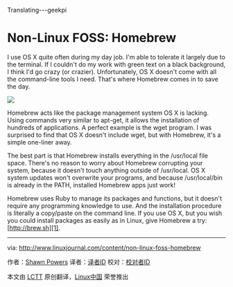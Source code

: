 Translating---geekpi

Non-Linux FOSS: Homebrew
================================================================================
I use OS X quite often during my day job. I'm able to tolerate it largely due to the terminal. If I couldn't do my work with green text on a black background, I think I'd go crazy (or crazier). Unfortunately, OS X doesn't come with all the command-line tools I need. That's where Homebrew comes in to save the day. 

![](http://www.linuxjournal.com/files/linuxjournal.com/ufiles/imagecache/large-550px-centered/u1002061/11811fossf1.png)

Homebrew acts like the package management system OS X is lacking. Using commands very similar to apt-get, it allows the installation of hundreds of applications. A perfect example is the wget program. I was surprised to find that OS X doesn't include wget, but with Homebrew, it's a simple one-liner away.

The best part is that Homebrew installs everything in the /usr/local file space. There's no reason to worry about Homebrew corrupting your system, because it doesn't touch anything outside of /usr/local. OS X system updates won't overwrite your programs, and because /usr/local/bin is already in the PATH, installed Homebrew apps just work!

Homebrew uses Ruby to manage its packages and functions, but it doesn't require any programming knowledge to use. And the installation procedure is literally a copy/paste on the command line. If you use OS X, but you wish you could install packages as easily as in Linux, give Homebrew a try: [http://brew.sh][1]. 

--------------------------------------------------------------------------------

via: http://www.linuxjournal.com/content/non-linux-foss-homebrew

作者：[Shawn Powers][a]
译者：[译者ID](https://github.com/译者ID)
校对：[校对者ID](https://github.com/校对者ID)

本文由 [LCTT](https://github.com/LCTT/TranslateProject) 原创翻译，[Linux中国](http://linux.cn/) 荣誉推出

[a]:http://www.linuxjournal.com/users/shawn-powers
[1]:http://brew.sh/
